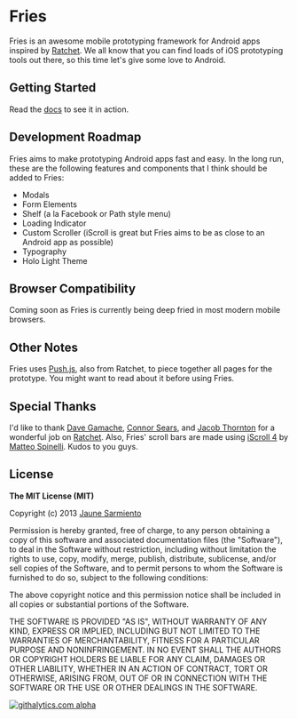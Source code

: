 # Fries

Fries is an awesome mobile prototyping framework for Android apps inspired by [Ratchet]. 
We all know that you can find loads of iOS prototyping tools out there, so this time 
let's give some love to Android.


## Getting Started

Read the [docs] to see it in action.


## Development Roadmap

Fries aims to make prototyping Android apps fast and easy. In the long run, these are 
the following features and components that I think should be added to Fries:

* Modals
* Form Elements
* Shelf (a la Facebook or Path style menu)
* Loading Indicator
* Custom Scroller (iScroll is great but Fries aims to be as close to an Android app as possible)
* Typography
* Holo Light Theme


## Browser Compatibility

Coming soon as Fries is currently being deep fried in most modern mobile browsers.


## Other Notes

Fries uses [Push.js], also from Ratchet, to piece together all pages for the prototype.
You might want to read about it before using Fries.


## Special Thanks

I'd like to thank [Dave Gamache], [Connor Sears], and [Jacob Thornton] for a wonderful job on [Ratchet].
Also, Fries' scroll bars are made using [iScroll 4] by [Matteo Spinelli]. Kudos to you guys.


## License

__The MIT License (MIT)__

Copyright (c) 2013 [Jaune Sarmiento]

Permission is hereby granted, free of charge, to any person obtaining a copy of this software and associated documentation files (the "Software"), to deal in the Software without restriction, including without limitation the rights to use, copy, modify, merge, publish, distribute, sublicense, and/or sell copies of the Software, and to permit persons to whom the Software is furnished to do so, subject to the following conditions:

The above copyright notice and this permission notice shall be included in all copies or substantial portions of the Software.

THE SOFTWARE IS PROVIDED "AS IS", WITHOUT WARRANTY OF ANY KIND, EXPRESS OR IMPLIED, INCLUDING BUT NOT LIMITED TO THE WARRANTIES OF MERCHANTABILITY, FITNESS FOR A PARTICULAR PURPOSE AND NONINFRINGEMENT. IN NO EVENT SHALL THE AUTHORS OR COPYRIGHT HOLDERS BE LIABLE FOR ANY CLAIM, DAMAGES OR OTHER LIABILITY, WHETHER IN AN ACTION OF CONTRACT, TORT OR OTHERWISE, ARISING FROM, OUT OF OR IN CONNECTION WITH THE SOFTWARE OR THE USE OR OTHER DEALINGS IN THE SOFTWARE.


[Ratchet]: http://maker.github.io/ratchet
[Push.js]: http://maker.github.io/ratchet/#push
[Jaune Sarmiento]: http://jaunesarmiento.me
[docs]: http://jaunesarmiento.me/fries
[Dave Gamache]: http://github.com/dhgamache
[Connor Sears]: http://github.com/connors
[Jacob Thornton]: http://github.com/fat
[iScroll 4]: http://cubiq.org/iscroll-4
[Matteo Spinelli]: http://cubiq.org/

[![githalytics.com alpha](https://cruel-carlota.pagodabox.com/5442e4f5cc5951efb12361a41734c6d5 "githalytics.com")](http://githalytics.com/jaunesarmiento/fries)